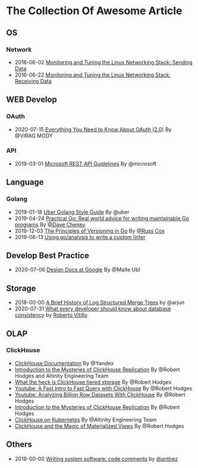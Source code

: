 # The Collection Of Awesome Article 

## OS
### Network

* 2016-06-02 [Monitoring and Tuning the Linux Networking Stack: Sending Data](https://blog.packagecloud.io/eng/2017/02/06/monitoring-tuning-linux-networking-stack-sending-data/)
* 2016-06-22 [Monitoring and Tuning the Linux Networking Stack: Receiving Data](https://blog.packagecloud.io/eng/2016/06/22/monitoring-tuning-linux-networking-stack-receiving-data/)

## WEB Develop

### OAuth

* 2020-07-15 [Everything You Need to Know About OAuth (2.0)](https://gravitational.com/blog/everything-you-need-to-know-about-oauth/) By @VIRAG MODY

### API

* 2019-03-01 [Microsoft REST API Guidelines](https://github.com/microsoft/api-guidelines) By @microsoft

## Language

### Golang

* 2019-01-18 [Uber Golang Style Guide](https://github.com/uber-go/guide) By @uber
* 2019-04-24 [Practical Go: Real world advice for writing maintainable Go programs](https://dave.cheney.net/practical-go/presentations/qcon-china.html) By [@Dave Cheney](https://dave.cheney.net/)
* 2019-12-03 [The Principles of Versioning in Go](https://research.swtch.com/vgo-principles) By [@Russ Cox](https://research.swtch.com/)
* 2019-06-13 [Using go/analysis to write a custom linter](https://arslan.io/2019/06/13/using-go-analysis-to-write-a-custom-linter/)

## Develop Best Practice

* 2020-07-06 [Design Docs at Google](https://www.industrialempathy.com/posts/design-docs-at-google/) By @Malte Ubl

## Storage

* 2018-00-00 [A Brief History of Log Structured Merge Trees](https://ristret.com/s/gnd4yr/brief_history_log_structured_merge_trees) by @arjun
* 2020-07-31 [What every developer should know about database consistency](https://robertovitillo.com/what-every-developer-should-know-about-database-consistency/) by [Roberto Vitillo](https://robertovitillo.com/about/)

## OLAP

### ClickHouse

* [ClickHouse Documentation](https://clickhouse.tech/docs/en/) By @Yandex
* [Introduction to the Mysteries of ClickHouse Replication](https://www.slideshare.net/Altinity/introduction-to-the-mysteries-of-clickhouse-replication-by-robert-hodges-and-altinity-engineering-team) By @Robert Hodges and Altinity Engineering Team
* [What the heck is ClickHouse tiered storage](https://www.slideshare.net/Altinity/tiered-storage-intro-by-robert-hodges-altinity-ceo-228438948) By @Robert Hodges
* [Youtube: A Fast Intro to Fast Query with ClickHouse](https://www.youtube.com/watch?v=_vSw3WO2mMY) By @Robert Hodges
* [Youtube: Analyzing Billion Row Datasets With ClickHouse](https://www.youtube.com/watch?v=uNJX1A2pi64) By @Robert Hodges
* [Introduction to the Mysteries of ClickHouse Replication](https://www.youtube.com/watch?v=4DlQ6sVKQaA) By @Robert Hodges
* [ClickHouse on Kubernetes](https://www.youtube.com/watch?v=H2iGgO9nG6I) By @Altinity Engineering Team
* [ClickHouse and the Magic of Materialized Views](https://www.youtube.com/watch?v=j15dvPGzhyE) By @Robert Hodges

## Others

* 2018-00-00 [Writing system software: code comments](http://antirez.com/news/124) by [@antirez](http://antirez.com/)
